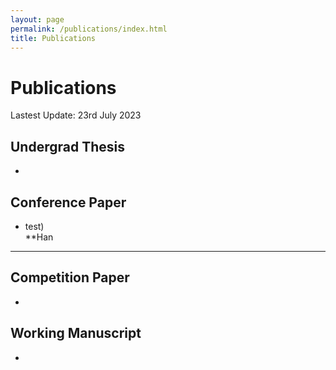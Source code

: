 ```yaml
---
layout: page
permalink: /publications/index.html
title: Publications
---
```


# Publications

Lastest Update: 23rd July 2023&nbsp;  

## Undergrad Thesis

- 

## Conference Paper

- test)<br>**Han


---

## Competition Paper

- 

## Working Manuscript

- 

